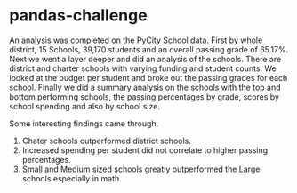 # pandas-challenge

An analysis was completed on the PyCity School data.  First by whole district, 15 Schools, 39,170 students and an overall passing grade of 65.17%.  Next we went a layer deeper and did an analysis of the schools.  There are district and charter schools with varying funding and student counts. We looked at the budget per student and broke out the passing grades for each school.  Finally we did a summary analysis on the schools with the top and bottom performing schools, the passing percentages by grade, scores by school spending and also by school size.

Some interesting findings came through.  
1. Chater schools outperformed district schools.
2. Increased spending per student did not correlate to higher passing percentages.
3. Small and Medium sized schools greatly outperformed the Large schools especially in math.

